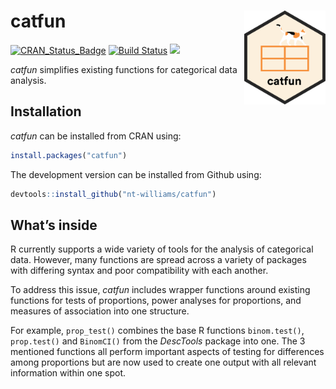 
# catfun <img src="man\figures\catfun_final.png" align="right" height = "150" />

[![CRAN\_Status\_Badge](http://www.r-pkg.org/badges/version/catfun)](https://cran.r-project.org/package=catfun)
[![Build
Status](https://travis-ci.org/nt-williams/catfun.svg?branch=master)](https://travis-ci.org/nt-williams/catfun)
![](http://cranlogs.r-pkg.org/badges/grand-total/catfun)

*catfun* simplifies existing functions for categorical data analysis.

## Installation

*catfun* can be installed from CRAN using:

``` r
install.packages("catfun")
```

The development version can be installed from Github using:

``` r
devtools::install_github("nt-williams/catfun")
```

## What’s inside

R currently supports a wide variety of tools for the analysis of
categorical data. However, many functions are spread across a variety of
packages with differing syntax and poor compatibility with each another.

To address this issue, *catfun* includes wrapper functions around
existing functions for tests of proportions, power analyses for
proportions, and measures of association into one structure.

For example, `prop_test()` combines the base R functions `binom.test()`,
`prop.test()` and `BinomCI()` from the *DescTools* package into one. The
3 mentioned functions all perform important aspects of testing for
differences among proportions but are now used to create one output with
all relevant information within one spot.
